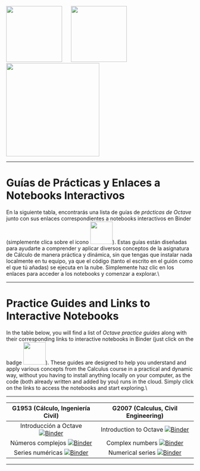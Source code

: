 <img src="https://upload.wikimedia.org/wikipedia/commons/thumb/6/6a/Gnu-octave-logo.svg/240px-Gnu-octave-logo.svg.png" width = "150"> &nbsp;&nbsp;&nbsp;&nbsp; <img src="https://upload.wikimedia.org/wikipedia/commons/thumb/3/38/Jupyter_logo.svg/207px-Jupyter_logo.svg.png" width = "150"> &nbsp;&nbsp;&nbsp;&nbsp; <img src="https://mybinder.org/static/logo.svg" width = "250">


***
# Guías de Prácticas y Enlaces a Notebooks Interactivos

En la siguiente tabla, encontrarás una lista de guías de *prácticas de Octave* junto con sus enlaces correspondientes a notebooks interactivos en Binder (simplemente clica sobre el icono <img src="https://mybinder.org/badge_logo.svg" width="60">). Estas guías están diseñadas para ayudarte a comprender y aplicar diversos conceptos de la asignatura de Cálculo de manera práctica y dinámica, sin que tengas que instalar nada localmente en tu equipo, ya que el código (tanto el escrito en el guión como el que tú añadas) se ejecuta en la nube. Simplemente haz clic en los enlaces para acceder a los notebooks y comenzar a explorar.\

***


# Practice Guides and Links to Interactive Notebooks

In the table below, you will find a list of *Octave practice guides* along with their corresponding links to interactive notebooks in Binder (just click on the badge <img src="https://mybinder.org/badge_logo.svg" width="60">). These guides are designed to help you understand and apply various concepts from the Calculus course in a practical and dynamic way, without you having to install anything locally on your computer, as the code (both already written and added by you) runs in the cloud. Simply click on the links to access the notebooks and start exploring.\

***


<div align="center">
  
| G1953 (Cálculo, Ingeniería Civil)   |      G2007 (Calculus, Civil Engineering)     | 
|:-----------------------------------:|:--------------------------------------------:|
| Introducción a Octave [![Binder](https://mybinder.org/badge_logo.svg)](https://mybinder.org/v2/gh/InMaths/Practicas_Octave/HEAD?labpath=G1953%2FCalculo_00_introOctave.ipynb)              | Introduction to Octave [![Binder](https://mybinder.org/badge_logo.svg)](https://mybinder.org/v2/gh/InMaths/Practicas_Octave/HEAD?labpath=G2007%2FCalculus_00_introOctave.ipynb)                      |
| Números complejos [![Binder](https://mybinder.org/badge_logo.svg)](https://mybinder.org/v2/gh/InMaths/Practicas_Octave/HEAD?labpath=G1953%2FCalculo_01_complejos.ipynb)                 | Complex numbers [![Binder](https://mybinder.org/badge_logo.svg)](https://mybinder.org/v2/gh/InMaths/Practicas_Octave/HEAD?labpath=G2007%2FCalculus_01_complex.ipynb)                             |
| Series numéricas [![Binder](https://mybinder.org/badge_logo.svg)](https://mybinder.org/v2/gh/InMaths/Practicas_Octave/HEAD?labpath=G1953%2FCalculo_02_series.ipynb)                   | Numerical series [![Binder](https://mybinder.org/badge_logo.svg)](https://mybinder.org/v2/gh/InMaths/Practicas_Octave/HEAD?labpath=G2007%2FCalculus_02_series.ipynb)                             |

</div>  

***
